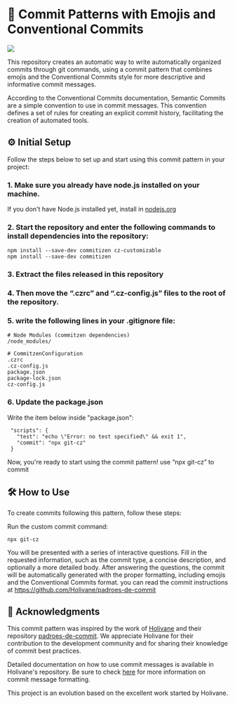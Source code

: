 # 🚀 Commit Patterns with Emojis and Conventional Commits
<a href="https://github.com/Ayslan-gamedev/ConventionalCommits/blob/main/LICENSE"><img src="https://img.shields.io/github/license/ayslan-gamedev/ConventionalCommits?color=blue&style=flat-square"></a>

This repository creates an automatic way to write automatically organized commits through git commands, using a commit pattern that combines emojis and the Conventional Commits style for more descriptive and informative commit messages.

According to the Conventional Commits documentation, Semantic Commits are a simple convention to use in commit messages. This convention defines a set of rules for creating an explicit commit history, facilitating the creation of automated tools.

## ⚙️ Initial Setup

  Follow the steps below to set up and start using this commit pattern in your project:
  
  ### 1. Make sure you already have node.js installed on your machine.
  
  If you don't have Node.js installed yet, install in [nodejs.org](https://nodejs.org/en)
  
  ### 2. Start the repository and enter the following commands to install dependencies into the repository:

    npm install --save-dev commitizen cz-customizable
    npm install --save-dev commitizen
       

  ### 3. Extract the files released in this repository
  
  ### 4. Then move the “.czrc” and “.cz-config.js” files to the root of the repository.
  
  ### 5. write the following lines in your .gitignore file:
    # Node Modules (commitzen dependencies)
    /node_modules/
    
    # CommitzenConfiguration
    .czrc
    .cz-config.js
    package.json
    package-lock.json
    cz-config.js
  
  ### 6. Update the package.json
  Write the item below inside "package.json":

     "scripts": {
       "test": "echo \"Error: no test specified\" && exit 1",
       "commit": "npx git-cz"
     }
  Now, you're ready to start using the commit pattern! use “npx git-cz” to commit

## 🛠️ How to Use
To create commits following this pattern, follow these steps:

Run the custom commit command:

    npx git-cz
    
You will be presented with a series of interactive questions. Fill in the requested information, such as the commit type, a concise description, and optionally a more detailed body.
After answering the questions, the commit will be automatically generated with the proper formatting, including emojis and the Conventional Commits format.
you can read the commit instructions at https://github.com/Holivane/padroes-de-commit

## 🙏 Acknowledgments

This commit pattern was inspired by the work of [Holivane](https://github.com/Holivane) and their repository [padroes-de-commit](https://github.com/Holivane/padroes-de-commit). We appreciate Holivane for their contribution to the development community and for sharing their knowledge of commit best practices.

Detailed documentation on how to use commit messages is available in Holivane's repository. Be sure to check [here](https://github.com/Holivane/padroes-de-commit) for more information on commit message formatting.

This project is an evolution based on the excellent work started by Holivane.
